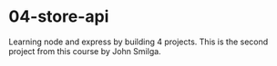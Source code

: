 # 04-store-api

Learning node and express by building 4 projects. This is the second project from this course by John Smilga.
